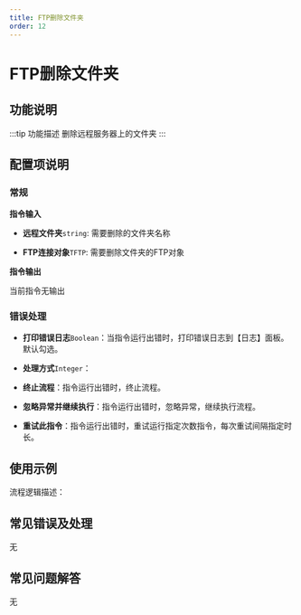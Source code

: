 ```yaml
---
title: FTP删除文件夹
order: 12
---
```


# FTP删除文件夹

## 功能说明

:::tip 功能描述
删除远程服务器上的文件夹
:::

## 配置项说明

### 常规

**指令输入**

- **远程文件夹**`string`: 需要删除的文件夹名称

- **FTP连接对象**`TFTP`: 需要删除文件夹的FTP对象


**指令输出**

当前指令无输出

### 错误处理

- **打印错误日志**`Boolean`：当指令运行出错时，打印错误日志到【日志】面板。默认勾选。

- **处理方式**`Integer`：

 - **终止流程**：指令运行出错时，终止流程。

 - **忽略异常并继续执行**：指令运行出错时，忽略异常，继续执行流程。

 - **重试此指令**：指令运行出错时，重试运行指定次数指令，每次重试间隔指定时长。

## 使用示例

流程逻辑描述：

## 常见错误及处理

无

## 常见问题解答

无

